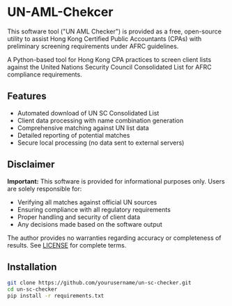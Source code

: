 # UN-AML-Chekcer
This software tool ("UN AML Checker") is provided as a free, open-source utility to assist Hong Kong Certified Public Accountants (CPAs) with preliminary screening requirements under AFRC guidelines.

A Python-based tool for Hong Kong CPA practices to screen client lists against the United Nations Security Council Consolidated List for AFRC compliance requirements.

## Features

- Automated download of UN SC Consolidated List
- Client data processing with name combination generation
- Comprehensive matching against UN list data
- Detailed reporting of potential matches
- Secure local processing (no data sent to external servers)

## Disclaimer

**Important:** This software is provided for informational purposes only. Users are solely responsible for:
- Verifying all matches against official UN sources
- Ensuring compliance with all regulatory requirements
- Proper handling and security of client data
- Any decisions made based on the software output

The author provides no warranties regarding accuracy or completeness of results. See [LICENSE](LICENSE) for complete terms.

## Installation

```bash
git clone https://github.com/yourusername/un-sc-checker.git
cd un-sc-checker
pip install -r requirements.txt
